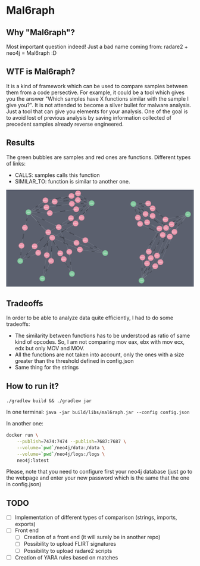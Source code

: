 # Mal6raph

## Why "Mal6raph"?

Most important question indeed! Just a bad name coming from: radare2 + neo4j = Mal6raph :D

## WTF is Mal6raph?

It is a kind of framework which can be used to compare samples between them from a code persective.
For example, it could be a tool which gives you the answer "Which samples have X functions similar with the sample I give you?".
It is not attended to become a silver bullet for malware analysis. Just a tool that can give you elements for your analysis.
One of the goal is to avoid lost of previous analysis by saving information collected of precedent samples already reverse engineered.

## Results
The green bubbles are samples and red ones are functions.
Different types of links:
* CALLS: samples calls this function
* SIMILAR_TO: function is similar to another one.

![Alt text](./docs/img/graph.png)

## Tradeoffs
In order to be able to analyze data quite efficiently, I had to do some tradeoffs:
* The similarity between functions has to be understood as ratio of same kind of opcodes. So, I am not comparing mov eax, ebx with mov ecx, edx but only MOV and MOV.
* All the functions are not taken into account, only the ones with a size greater than the threshold defined in config.json
* Same thing for the strings

## How to run it?
`./gradlew build && ./gradlew jar`

In one terminal:
`java -jar build/libs/mal6raph.jar --config config.json`

In another one:

```bash
docker run \
    --publish=7474:7474 --publish=7687:7687 \
    --volume=`pwd`/neo4j/data:/data \
    --volume=`pwd`/neo4j/logs:/logs \
    neo4j:latest
```

Please, note that you need to configure first your neo4j database (just go to the webpage and enter your new password which is the same that the one in config.json)


## TODO

* [ ] Implementation of different types of comparison (strings, imports, exports)
* [ ] Front end
    * [ ] Creation of a front end (it will surely be in another repo)
    * [ ] Possibility to upload FLIRT signatures
    * [ ] Possibility to upload radare2 scripts
* [ ] Creation of YARA rules based on matches
